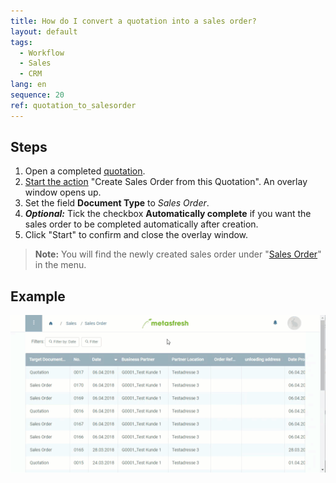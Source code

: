 ```yaml
---
title: How do I convert a quotation into a sales order?
layout: default
tags:
  - Workflow
  - Sales
  - CRM
lang: en
sequence: 20
ref: quotation_to_salesorder
---
```


## Steps
1. Open a completed [quotation](Create_SalesQuotation).
1. [Start the action](StartAction#actions-menu) "Create Sales Order from this Quotation". An overlay window opens up.
1. Set the field **Document Type** to *Sales Order*.
1. ***Optional:*** Tick the checkbox **Automatically complete** if you want the sales order to be completed automatically after creation.
1. Click "Start" to confirm and close the overlay window.
 >**Note:** You will find the newly created sales order under "[Sales Order](Menu)" in the menu.

## Example
![](assets/Quotation_to_SalesOrder.gif)
